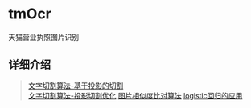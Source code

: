 # tmOcr
天猫营业执照图片识别
## 详细介绍
> [文字切割算法-基于投影的切割](https://blog.csdn.net/Print_lin/article/details/80143002)<br>
> [文字切割算法-投影切割优化](https://blog.csdn.net/Print_lin/article/details/80335236)
> [图片相似度比对算法](https://blog.csdn.net/Print_lin/article/details/81052497)
> [logistic回归的应用](https://blog.csdn.net/Print_lin/article/details/81389392)
